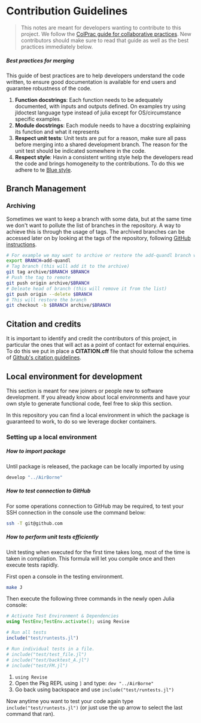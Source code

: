 # Contribution Guidelines

>This notes are meant for developers wanting to contribute to this project. We follow the [ColPrac guide for collaborative practices](https://github.com/SciML/ColPrac). New contributors should make sure to read that guide as well as the best practices immediately below.

##### Best practices for merging
This guide of best practices are to help developers understand the code written, to ensure good documentation is available for end users and guarantee robustness of the code.

1. **Function docstrings**: Each function needs to be adequately documented, with inputs and outputs defined. On examples try using jldoctest language type instead of julia except for OS/circumstance specific examples.
1. **Module docstrings**: Each module needs to have a docstring explaining its function and what it represents
1. **Respect unit tests**: Unit tests are put for a reason, make sure all pass before merging into a shared development branch. The reason for the unit test should be indicated somewhere in the code.
1. **Respect style**: Havin a consistent writing style help the developers read the code and brings homogeneity to the contributions. To do this we adhere to te [Blue style](https://github.com/invenia/BlueStyle). 


## Branch Management

### Archiving
Sometimes we want to keep a branch with some data, but at the same time we don't want to pollute the list of branches in the repository. A way to achieve this is through the usage of tags. The archived branches can be accessed later on by looking at the tags of the repository, following [GitHub instructions](https://docs.github.com/en/repositories/releasing-projects-on-github/viewing-your-repositorys-releases-and-tags).

```bash
# For example we may want to archive or restore the add-quandl branch when picking up the connection to the datasource Quandl. 
export BRANCH=add-quandl
# Tag branch (this will add it to the archive)
git tag archive/$BRANCH $BRANCH
# Push the tag to remote
git push origin archive/$BRANCH
# Deleate head of branch (this will remove it from the list)
git push origin --delete $BRANCH
# This will restore the branch
git checkout -b $BRANCH archive/$BRANCH
```

## Citation and credits

It is important to identify and credit the contributors of this project, in particular the ones that will act as a point of contact for external enquiries. To do this we put in place a **CITATION.cff** file that should follow the schema of [Github's citation guidelines](https://github.com/citation-file-format/citation-file-format/blob/main/schema-guide.md). 

## Local environment for development
This section is meant for new joiners or people new to software development. If you already know about local environments and have your own style to generate functional code, feel free to skip this section.

In this repository you can find a local environment in which the package is guaranteed to work, to do so we leverage docker containers.

### Setting up a local environment


##### How to import package 
Until package is released, the package can be locally imported by using 
```bash
develop "../AirBorne"
```

##### How to test connection to GitHub
For some operations connection to GitHub may be required, to test your SSH connection in the console use the command below: 
```bash
ssh -T git@github.com
```
##### How to perform unit tests efficiently
Unit testing when executed for the first time takes long, most of the time is taken in compilation. This formula will let you compile once and then execute tests rapidly.

First open a console in the testing environment.
```bash
make J
```

Then execute the following three commands in the newly open Julia console:
```julia
# Activate Test Environment & Dependencies
using TestEnv;TestEnv.activate(); using Revise

# Run all tests
include("test/runtests.jl")

# Run individual tests in a file.
# include("test/test_file.jl")
# include("test/backtest_A.jl")
# include("test/FM.jl")
```
1. `using Revise`
2. Open the Pkg REPL using `]` and type: `dev "../AirBorne"`
3. Go back using backspace and use `include("test/runtests.jl")`

Now anytime you want to test your code again type `include("test/runtests.jl")` (or just use the up arrow to select the last command that ran).


